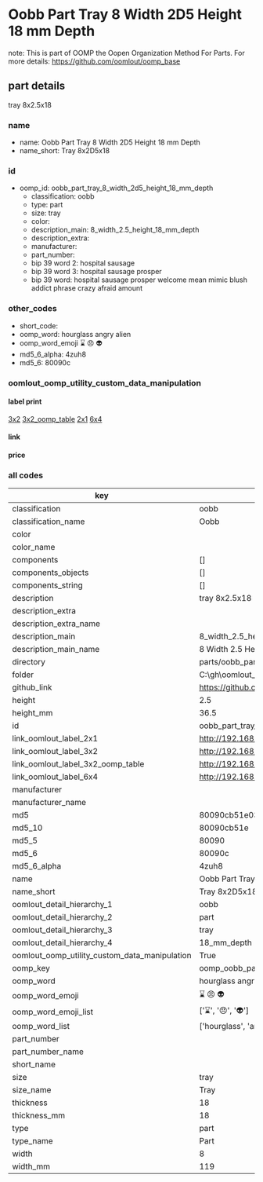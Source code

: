 # Oobb Part Tray 8 Width 2D5 Height 18 mm Depth  

note: This is part of OOMP the Oopen Organization Method For Parts. For more details: https://github.com/oomlout/oomp_base

##  part details
  



tray 8x2.5x18



### name
* name: Oobb Part Tray 8 Width 2D5 Height 18 mm Depth
* name_short: Tray 8x2D5x18 
### id
* oomp_id: oobb_part_tray_8_width_2d5_height_18_mm_depth
  * classification: oobb
  * type: part
  * size: tray
  * color: 
  * description_main: 8_width_2.5_height_18_mm_depth
  * description_extra: 
  * manufacturer: 
  * part_number: 
  * bip 39 word 2: hospital sausage
  * bip 39 word 3: hospital sausage prosper
  * bip 39 word: hospital sausage prosper welcome mean mimic blush addict phrase crazy afraid amount

### other_codes
* short_code: 
* oomp_word: hourglass angry alien
* oomp_word_emoji :hourglass: :angry: :alien:
* md5_6_alpha: 4zuh8
* md5_6: 80090c






### oomlout_oomp_utility_custom_data_manipulation
#### label print
[3x2](http://192.168.1.245:1112/?label=oomp%204zuh8)
[3x2_oomp_table](http://192.168.1.108:1112/?label=oomp%204zuh8)
[2x1](http://192.168.1.242:1112/?label=oomp%204zuh8)
[6x4](http://192.168.1.55:1112/?label=oomp%204zuh8)    

#### link

                              

#### price







### all codes 
| key | value |  
| --- | --- |  
| classification | oobb |  
| classification_name | Oobb |  
| color |  |  
| color_name |  |  
| components | [] |  
| components_objects | [] |  
| components_string | [] |  
| description | tray 8x2.5x18 |  
| description_extra |  |  
| description_extra_name |  |  
| description_main | 8_width_2.5_height_18_mm_depth |  
| description_main_name | 8 Width 2.5 Height 18 mm Depth |  
| directory | parts/oobb_part_tray_8_width_2d5_height_18_mm_depth |  
| folder | C:\gh\oomlout_oobb_version_4_generated_parts\parts\oobb_part_tray_8_width_2d5_height_18_mm_depth |  
| github_link | https://github.com/oomlout/oomlout_oomp_part_src/tree/main/parts/oobb_part_tray_8_width_2d5_height_18_mm_depth |  
| height | 2.5 |  
| height_mm | 36.5 |  
| id | oobb_part_tray_8_width_2d5_height_18_mm_depth |  
| link_oomlout_label_2x1 | http://192.168.1.242:1112/?label=oomp%204zuh8 |  
| link_oomlout_label_3x2 | http://192.168.1.245:1112/?label=oomp%204zuh8 |  
| link_oomlout_label_3x2_oomp_table | http://192.168.1.108:1112/?label=oomp%204zuh8 |  
| link_oomlout_label_6x4 | http://192.168.1.55:1112/?label=oomp%204zuh8 |  
| manufacturer |  |  
| manufacturer_name |  |  
| md5 | 80090cb51e0343123344ef95592feb6f |  
| md5_10 | 80090cb51e |  
| md5_5 | 80090 |  
| md5_6 | 80090c |  
| md5_6_alpha | 4zuh8 |  
| name | Oobb Part Tray 8 Width 2D5 Height 18 mm Depth |  
| name_short | Tray 8x2D5x18  |  
| oomlout_detail_hierarchy_1 | oobb |  
| oomlout_detail_hierarchy_2 | part |  
| oomlout_detail_hierarchy_3 | tray |  
| oomlout_detail_hierarchy_4 | 18_mm_depth |  
| oomlout_oomp_utility_custom_data_manipulation | True |  
| oomp_key | oomp_oobb_part_tray_8_width_2d5_height_18_mm_depth |  
| oomp_word | hourglass angry alien |  
| oomp_word_emoji | :hourglass: :angry: :alien: |  
| oomp_word_emoji_list | [':hourglass:', ':angry:', ':alien:'] |  
| oomp_word_list | ['hourglass', 'angry', 'alien'] |  
| part_number |  |  
| part_number_name |  |  
| short_name |  |  
| size | tray |  
| size_name | Tray |  
| thickness | 18 |  
| thickness_mm | 18 |  
| type | part |  
| type_name | Part |  
| width | 8 |  
| width_mm | 119 |  
